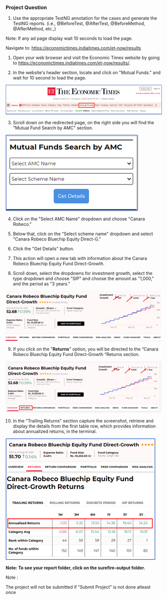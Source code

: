 ### Project Question

1. Use the appropriate TestNG annotation for the cases and generate the TestNG reports. (i.e., @BeforeTest, @AfterTest, @BeforeMethod, @AfterMethod, etc.,)

Note: If any ad page display wait 10 seconds to load the page.

Navigate to: https://economictimes.indiatimes.com/et-now/results

1. Open your web browser and visit the Economic Times website by going to https://economictimes.indiatimes.com/et-now/results/.

2. In the website's header section, locate and click on "Mutual Funds." and wait for 10 second to load the page.

![alt text](./img/image.png)

3. Scroll down on the redirected page, on the right side you will find the "Mutual Fund Search by AMC" section.

![alt text](./img/image-1.png)

4. Click on the "Select AMC Name" dropdown and choose "Canara Robeco."

5. Below that, click on the "Select scheme name" dropdown and select "Canara Robeco Bluechip Equity Direct-G."

6. Click the "Get Details" button.

7. This action will open a new tab with information about the Canara Robeco Bluechip Equity Fund Direct-Growth.

8. Scroll down, select the dropdowns for investment growth, select the type dropdown and choose "SIP" and choose the amount as "1,000," and the period as "3 years."

![alt text](./img/image-2.png)

9. If you click on the "**Returns**" option, you will be directed to the “Canara Robeco Bluechip Equity Fund Direct-Growth “Returns section.

![alt text](./img/image-3.png)

10. In the "Trailing Returns" section capture the screenshot, retrieve and display the details from the first table row, which provides information about annualized returns, in the terminal.

![alt text](./img/image-4.png)

**Note: To see your report folder, click on the surefire-output folder.**

Note :

The project will not be submitted if "Submit Project" is not done atleast once

